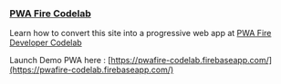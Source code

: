 ### [PWA Fire Codelab](https://pwafire-codelab.firebaseapp.com/)

Learn how to convert this site into a progressive web app at [PWA Fire Developer Codelab](http://www.pwafire.org/developer/codelabs/pwafire/)

Launch Demo PWA here : [https://pwafire-codelab.firebaseapp.com/](https://pwafire-codelab.firebaseapp.com/)
